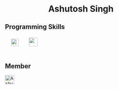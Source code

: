 <h1 align="center">Ashutosh Singh</h1>
<h2>Programming Skills</h2>
<h3>
<img src="https://www.pngitem.com/pimgs/m/31-312155_c-programming-language-logo-hd-png-download.png" width="25" height="25" hspace="20"> 
<img src="https://cdn4.iconfinder.com/data/icons/logos-and-brands/512/181_Java_logo_logos-512.png" width="29" height="29" hspace="10"> 
<br>
<br>
<h2>Member</h2>
<a href="https://dev.to/ashutoshsingh47">
<img src="https://d2fltix0v2e0sb.cloudfront.net/dev-badge.svg" alt="Ashutosh Singh's DEV Profile" height="30" width="30">
</a>
</h3>
